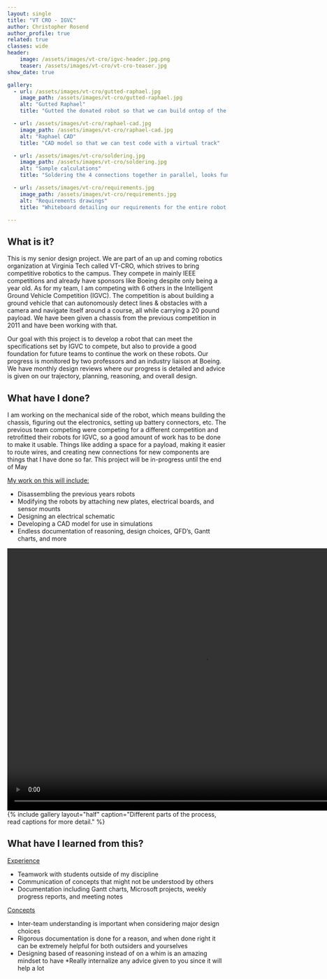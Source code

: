 ```yaml
---
layout: single
title: "VT CRO - IGVC"
author: Christopher Rosend
author_profile: true
related: true
classes: wide
header: 
    image: /assets/images/vt-cro/igvc-header.jpg.png
    teaser: /assets/images/vt-cro/vt-cro-teaser.jpg
show_date: true 

gallery:
  - url: /assets/images/vt-cro/gutted-raphael.jpg
    image_path: /assets/images/vt-cro/gutted-raphael.jpg
    alt: "Gutted Raphael"
    title: "Gutted the donated robot so that we can build ontop of the frame"

  - url: /assets/images/vt-cro/raphael-cad.jpg
    image_path: /assets/images/vt-cro/raphael-cad.jpg
    alt: "Raphael CAD"
    title: "CAD model so that we can test code with a virtual track"

  - url: /assets/images/vt-cro/soldering.jpg
    image_path: /assets/images/vt-cro/soldering.jpg
    alt: "Sample calculations"
    title: "Soldering the 4 connections together in parallel, looks funny but works great"

  - url: /assets/images/vt-cro/requirements.jpg
    image_path: /assets/images/vt-cro/requirements.jpg
    alt: "Requirements drawings"
    title: "Whiteboard detailing our requirements for the entire robot based on what we need to qualify"

---
```


## What is it?

This is my senior design project. We are part of an up and coming robotics organization at Virginia Tech called VT-CRO, which strives to bring competitive robotics to the campus. They compete in mainly IEEE competitions and already have sponsors like Boeing despite only being a year old. As for my team, I am competing with 6 others in the Intelligent Ground Vehicle Competition (IGVC). The competition is about building a ground vehicle that can autonomously detect lines & obstacles with a camera and navigate itself around a course, all while carrying a 20 pound payload. We have been given a chassis from the previous competition in 2011 and have been working with that.

Our goal with this project is to develop a robot that can meet the specifications set by IGVC to compete, but also to provide a good foundation for future teams to continue the work on these robots. Our progress is monitored by two professors and an industry liaison at Boeing. We have monthly design reviews where our progress is detailed and advice is given on our trajectory, planning, reasoning, and overall design.

## What have I done?

I am working on the mechanical side of the robot, which means building the chassis, figuring out the electronics, setting up battery connectors, etc. The previous team competing were competing for a different competition and retrofitted their robots for IGVC, so a good amount of work has to be done to make it usable. Things like adding a space for a payload, making it easier to route wires, and creating new connections for new components are things that I have done so far. This project will be in-progress until the end of May

<ins>My work on this will include:</ins>
- Disassembling the previous years robots
- Modifying the robots by attaching new plates, electrical boards, and sensor mounts
- Designing an electrical schematic
- Developing a CAD model for use in simulations
- Endless documentation of reasoning, design choices, QFD’s, Gantt charts, and more


<video width="900" height="600" controls muted>
  <source src="/assets/images/vt-cro/hori-moving-robot.mp4" type="video/mp4">
</video>
{% include gallery layout="half" caption="Different parts of the process, read captions for more detail." %}

## What have I learned from this?

<ins>Experience</ins>

* Teamwork with students outside of my discipline
* Communication of concepts that might not be understood by others
* Documentation including Gantt charts, Microsoft projects, weekly progress reports, and meeting notes

<ins>Concepts</ins>

* Inter-team understanding is important when considering major design choices
* Rigorous documentation is done for a reason, and when done right it can be extremely helpful for both outsiders and yourselves
* Designing based of reasoning instead of on a whim is an amazing mindset to have
*Really internalize any advice given to you since it will help a lot
